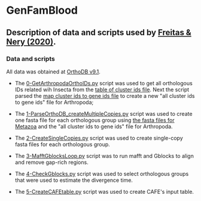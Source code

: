 # GenFamBlood
## Description of data and scripts used by [Freitas & Nery (2020)](https://bmcevolbiol.biomedcentral.com/articles/10.1186/s12862-020-01650-3).

### Data and scripts
All data was obtained at [OrthoDB v9.1](https://www.orthodb.org/v9.1/index.html?page=filelist). 

- The [0-GetArthropodaOrthoIDs.py](https://github.com/freitas-lucas/GenFamBlood/blob/master/0-GetArthropodaOrthoIDs.py) script was used to get all orthologous IDs related wih Insecta from the [table of cluster ids file](https://www.orthodb.org/v9.1/download/odb9v1_OGs.tab.gz). Next the script parsed the [map cluster ids to gene ids file](https://www.orthodb.org/v9.1/download/odb9v1_OG2genes.tab.gz) to create a new "all cluster ids to gene ids" file for Arthropoda;

- The [1-ParseOrthoDB_createMultipleCopies.py](https://github.com/freitas-lucas/GenFamBlood/blob/master/1-ParseOrthoDB_createMultipleCopies.py) script was used to create one fasta file for each orthologous group using [the fasta files for Metazoa](https://www.orthodb.org/v9.1/download/odb9v1_metazoa_fasta.tar.gz) and the "all cluster ids to gene ids" file for Arthropoda.

- The [2-CreateSingleCopies.py](https://github.com/freitas-lucas/GenFamBlood/blob/master/2-CreateSingleCopies.py) script was used to create single-copy fasta files for each orthologous group. 

- The [3-MafftGblocksLoop.py](https://github.com/freitas-lucas/GenFamBlood/blob/master/3-MafftGblocksLoop.py) script was to run  mafft and Gblocks to align and remove gap-rich regions.

- The [4-CheckGblocks.py](https://github.com/freitas-lucas/GenFamBlood/blob/master/4-CheckGBlocks.py) script was used to select orthologous groups that were used to estimate the divergence time.

- The [5-CreateCAFEtable.py](https://github.com/freitas-lucas/GenFamBlood/blob/master/5-CreateCAFEtable.py) script was used to create CAFE's input table.
